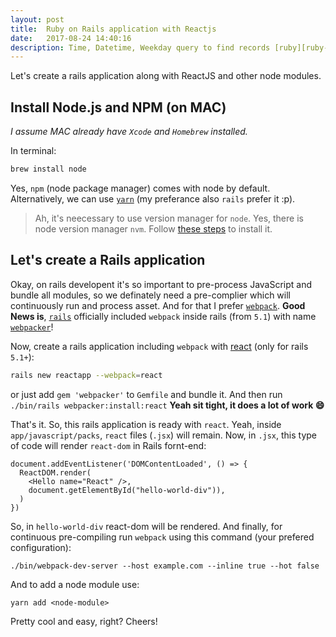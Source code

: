 ```yaml
---
layout: post
title:  Ruby on Rails application with Reactjs
date:   2017-08-24 14:40:16
description: Time, Datetime, Weekday query to find records [ruby][ruby-on-rails]
---
```


Let's create a rails application along with ReactJS and other node modules.

## Install Node.js and NPM (on MAC)
*I assume MAC already have `Xcode` and `Homebrew` installed.*

In terminal:

```bash
brew install node
```

Yes, `npm` (node package manager) comes with node by default. Alternatively, we can use [`yarn`](https://yarnpkg.com/en/docs/install#mac-tab) (my preferance also `rails` prefer it :p).
> Ah, it's neecessary to use version manager for `node`. Yes, there is node version manager `nvm`. Follow [these steps](https://github.com/creationix/nvm#installation) to install it.

## Let's create a Rails application
Okay, on rails developent it's so important to pre-process JavaScript and bundle all modules, so we definately need a pre-complier which will continuously run and process asset. And for that I prefer [`webpack`](https://github.com/webpack/webpack). **Good News is**, [`rails`](https://github.com/rails) officially included `webpack` inside rails (from `5.1`) with name [`webpacker`](https://github.com/rails/webpacker)!

Now, create a rails application including `webpack` with [react](https://facebook.github.io/react/) (only for rails `5.1+`):
```bash
rails new reactapp --webpack=react
```

or just add `gem 'webpacker'` to `Gemfile` and bundle it. And then run `./bin/rails webpacker:install:react`
**Yeah sit tight, it does a lot of work :smile:**

That's it.
So, this rails application is ready with `react`. Yeah, inside `app/javascript/packs`, `react` files (`.jsx`) will remain.
Now, in `.jsx`, this type of code will render `react-dom` in Rails fornt-end:

```
document.addEventListener('DOMContentLoaded', () => {
  ReactDOM.render(
    <Hello name="React" />,
    document.getElementById("hello-world-div")),
  )
})
```
So, in `hello-world-div` react-dom will be rendered.
And finally, for continuous pre-compiling run `webpack` using this command (your prefered configuration):

```
./bin/webpack-dev-server --host example.com --inline true --hot false

```

And to add a node module use:
```
yarn add <node-module>
```

Pretty cool and easy, right? Cheers!

